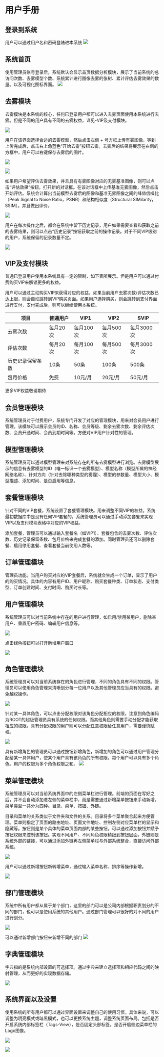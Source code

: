 # 用户手册
## 登录到系统
用户可以通过用户名和密码登陆进本系统
![](.assets/登录界面.png)

## 系统首页
使用管理员账号登录后，系统默认会显示首页数据分析模块，展示了当前系统的总访问次数、去雾模型个数、系统累计进行图像去雾的张树、累计评估去雾效果的数量。以及可视化图标界面。
![](.assets/系统首页.png)

## 去雾模块
去雾模块是本系统的核心，任何已登录用户都可以进入去雾页面使用本系统进行去雾。但是不同的用户具有不同的去雾权益，详见-VIP及支付模块。

![](.assets/去雾页面.png)

用户在该界面选择合适的去雾模型，然后点击左侧 + 号方框上传有雾图像，等到上传完成后，点击右上角蓝色“开始去雾”按钮去雾。去雾后的结果将展示在右侧的方框中，用户可以右键保存去雾后的图片。

![](.assets/上传有雾图像.png)

![](.assets/获取去雾结果.png)

如果用户希望评估去雾效果，并且具有有雾图像对应的无雾基准图像，则可以点击“评估效果”按钮，打开新的对话框。在该对话框中上传基准无雾图像，然后点击开始评估。系统会计算出当前模型去雾后的图像和基准无雾图像之间的峰值信噪比（Peak Signal to Noise Ratio，PSNR）和结构相似度（Structural SIMilarity，SSIM）。并且做出评价。

![](.assets/获取评估结果.png)

用户在每次操作之后，都会在系统中留下历史记录，用户如果需要查看和获取之前的去雾结果，则可以点击“历史记录”按钮获取之前的操作记录。对于不同VIP级别的用户，系统保留的记录数量不定。

![](.assets/查阅去雾历史记录.png)

## VIP及支付模块
普通已登录用户使用本系统具有一定的限制，如下表所展示。但是用户可以通过付费购买VIP来解锁更多的权益。

用户可以通过主动购买VIP来获得对应的权益，如果当前用户去雾次数/评估次数已达上限，则会自动跳转到VIP购买页面。如果用户选择购买，则会跳转到支付界面进行支付，支付完成后，则可以继续使用本系统。

| 项目       | 普通用户  | VIP1   | VIP2   | SVIP    | 
|----------|-------|--------|--------|---------|
| 去雾次数     | 每月20次 | 每月100次 | 每月500次 | 每月3000次 |
| 评估次数     | 每月20次 | 每月100次 | 每月500次 | 每月3000次 |
| 历史记录保留条数 | 10条   | 50条    | 100条   | 500条    |
| 包月价格     | 免费    | 10元/月  | 20元/月  | 50元/月   |

更多VIP权益敬请期待

## 会员管理模块
系统管理员对于付费用户，系统专门开发了对应的管理模块，用来对会员用户进行管理。该模块可以展示会员的ID、名称、会员等级、剩余去雾次数、剩余评估次数、会员开通时间、会员到期时间等。方便对VIP用户针对性的管理。

## 模型管理模块
系统管理员可以通过模型管理来对系统存在的所有去雾模型进行浏览。去雾模型展示的信息有去雾模型的ID（唯一标识一个去雾模型）、模型名称（模型所属的神经网络名称）、针对方向（针对去除哪种类型的雾霾）、模型的参数量、模型大小、模型描述、添加时间、是否启用等信息。

## 套餐管理模块
针对不同的VIP套餐，系统设置了套餐管理模块。用来调整不同VIP的权益。系统最初数据库中是没有任何VIP套餐的，系统管理员可以通过手动添加套餐来实现VIP以及支付模块表格中对应的VIP权益。

添加套餐，管理员可以通过输入套餐名（如VIP1）、套餐包含的去雾次数、评估次数、历史记录保留条数、包月价格来完成套餐的添加。同时管理员还可以删除套餐、启用停用套餐、查看套餐当前使用人数等。

## 订单管理模块
管理员功能。当用户购买对应的VIP套餐后，系统就会生成一个订单，显示了用户的购买情况。具体的内容有用户ID、用户昵称、购买套餐种类、订单状态、支付类型、订单创建时间、支付时间、购买时长等。

## 用户管理模块
系统管理员可以对当前系统中存在的用户进行管理，如启用/禁用某用户，删除某用户、重置用户密码、编辑用户信息等。

![](.assets/用户管理.png)

点击绿色按钮可以打开新增用户窗口

![](.assets/新增用户窗口.png)

## 角色管理模块
系统管理员可以对当前系统存在的角色进行管理，不同的角色具有不同的权限。管理员可以使用角色管理来清晰划分每一位用户以及其他管理员应当具有的权限。避免越权操作。

![](.assets/角色管理.png)

针对某一具体角色，可以点击分配权限对该角色分配相应的权限，注意到角色编码为ROOT的超级管理员具有系统的任何权限。而其他角色则需要手动分配才能获取相应的权限。具有分配权限的用户则可以分配任意权限给任意用户，需要谨慎赋权。

![](.assets/权限分配界面.png)

具有新增角色的管理员可以通过按钮新增角色，新增加的角色可以通过用户管理分配给某一具体用户，使某个用户具有该角色的所有权限。每个用户可以具有多个角色。用户的权限为多个角色权限之和。
![](.assets/新增角色窗口.png)

## 菜单管理模块
系统管理员可以对当前系统界面中的左侧菜单栏进行管理。前端的页面在写好之后，并不会自动添加进左侧的菜单栏中，而是需要通过新增菜单按钮来手动新增。菜单类型一共分为四种。目录、菜单、按钮、外链。

目录和菜单的关系类似于文件夹和文件的关系。目录将多个菜单聚合起来方便管理。菜单则指定了页面的路由地址、页面文件地址、控制左侧对应菜单栏的显示和隐藏等。按钮则是某个具体的菜单页面内部的某些按钮。可以通过添加按钮并赋予按钮权限来控制该按钮。实现不同用户、不同角色权限精细到按钮层面。外链则是系统外部的链接，可以通过添加外链再左侧菜单栏与外部系统整合，直接访问外部系统。

![](.assets/菜单管理.png)

用户可以通过新增按钮新转增菜单，通过输入菜单名称、排序等操作新增。

![](.assets/新增菜单窗口.png)

## 部门管理模块
系统中所有用户都从属于某个部门，这里的部门可以是公司内部根据职责划分的不同的部门，也可以是使用系统的其他用户。通过部门管理可以很好的对不同的用户进行划分。

![](.assets/部门管理.png)

可以通过新增部门按钮来新增不同的部门
![](.assets/新增部门窗口.png)

## 字典管理模块
字典指的是系统内部设置的可选择项。通过字典来建立选择项和相应代码之间的映射管理，从而更好的实现数据存储。

![](.assets/字典管理.png)

## 系统界面以及设置
使用系统的所有用户都可以通过界面设置来调整自己的使用习惯。具体来说，可以调整为明亮模式或暗黑模式，也可以更换系统主题，调整系统页面布局。包括是否开启系统内部标签栏（Tags-View），是否固定头部标签。是否开启侧边菜单栏的Logo图像。

![](.assets/界面显示设置.png)

![](.assets/暗黑模式.png)
